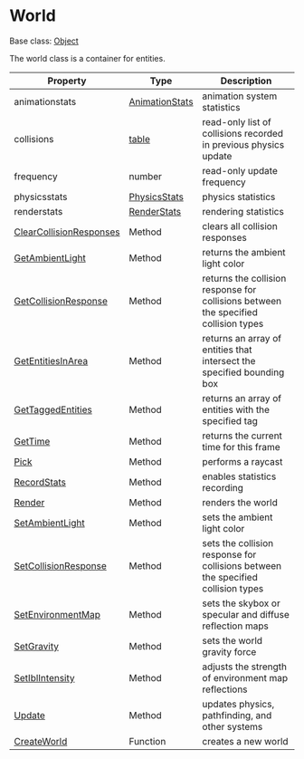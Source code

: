 # World

Base class: [Object](Object.md)

The world class is a container for entities.

| Property         | Type                            | Description                                                       |
|------------------|---------------------------------|-------------------------------------------------------------------|
| animationstats     | [AnimationStats](AnimationStats.md)    | animation system statistics                                                  |
| collisions       | [table](https://www.lua.org/manual/5.4/manual.html#6.6) | read-only list of collisions recorded in previous physics update |
| frequency        | number                    | read-only update frequency                                         |
| physicsstats     | [PhysicsStats](PhysicsStats.md)    | physics statistics                                                  |
| renderstats      | [RenderStats](RenderStats.md)      | rendering statistics                                                 |
| [ClearCollisionResponses](World_ClearCollisionResponses.md)     | Method                          | clears all collision responses                                   |
| [GetAmbientLight](World_GetAmbientLight.md)            | Method                          | returns the ambient light color                                  |
| [GetCollisionResponse](World_GetCollisionResponse.md)        | Method                          | returns the collision response for collisions between the specified collision types |
| [GetEntitiesInArea](World_GetEntitiesInArea.md)          | Method                          | returns an array of entities that intersect the specified bounding box |
| [GetTaggedEntities](World_GetTaggedEntities.md)           | Method                          | returns an array of entities with the specified tag              |
| [GetTime](World_GetTime.md)           | Method                          | returns the current time for this frame             |
| [Pick](World_Pick.md)                          | Method                          | performs a raycast                                              |
| [RecordStats](World_RecordStats.md)                    | Method                          | enables statistics recording                                    |
| [Render](World_Render.md)                        | Method                          | renders the world                                                |
| [SetAmbientLight](World_SetAmbientLight.md)              | Method                          | sets the ambient light color                                    |
| [SetCollisionResponse](World_SetCollisionResponse.md)         | Method                          | sets the collision response for collisions between the specified collision types |
| [SetEnvironmentMap](World_SetEnvironmentMap.md)          | Method                          | sets the skybox or specular and diffuse reflection maps         |
| [SetGravity](World_SetGravity.md)                    | Method                          | sets the world gravity force                                    |
| [SetIblIntensity](World_SetIblIntensity.md)              | Method                          | adjusts the strength of environment map reflections              |
| [Update](World_Update.md)                       | Method                          | updates physics, pathfinding, and other systems                 |
| [CreateWorld](CreateWorld.md)                    | Function                        | creates a new world                                              |
